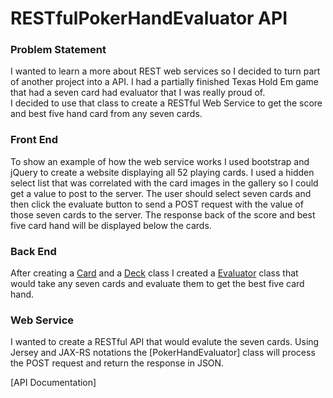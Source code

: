# RESTfulPokerHandEvaluator API

### Problem Statement
I wanted to learn a more about REST web services so I decided to turn part of another project into a API. 
I had a partially finished Texas Hold Em game that had a seven card had evaluator that I was really proud of.  
I decided to use that class to create a RESTful Web Service to get the score and best five hand card from any seven cards.

### Front End
To show an example of how the web service works I used bootstrap and jQuery to create a website displaying all 52 playing cards. 
I used a hidden select list that was correlated with the card images in the gallery so I could get a value to post to the server.
The user should select seven cards and then click the evaluate button to send a POST request with the value of those seven cards to the server. The response back of the score and best five card hand will be displayed below the cards.

### Back End
After creating a [Card](src/main/java/PokerHandEvaluator/evaluator/Card.java) and a [Deck](src/main/java/PokerHandEvaluator/evaluator/Deck.java) class I created a [Evaluator](src/main/java/PokerHandEvaluator/evaluator/Evaluator.java) class that would take any seven cards and evaluate them to get the best five card hand.   

### Web Service
I wanted to create a RESTful API that would evalute the seven cards. Using Jersey and JAX-RS notations the [PokerHandEvaluator] class will process the POST request and return the response in JSON.

[API Documentation]


